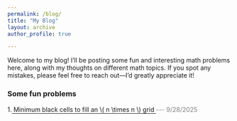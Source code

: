 ```yaml
---
permalink: /blog/
title: "My Blog"
layout: archive
author_profile: true

---
```


Welcome to my blog! I’ll be posting some fun and interesting math problems here, along with my thoughts on different math topics. If you spot any mistakes, please feel free to reach out—I’d greatly appreciate it!

### Some fun problems

1.<a href="/blog/minimum_black_cells/" style="text-decoration: none; border-bottom: 1px solid;">
  Minimum black cells to fill an \\( n \times n \\) grid
</a>
<span style="color: gray;"> --- 9/28/2025</span>








